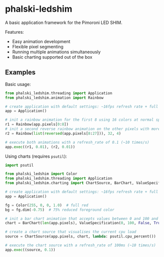 # phalski-ledshim

A basic application framework for the Pimoroni LED SHIM.

Features:

* Easy animation development
* Flexible pixel segmenting
* Running multiple animations simultaneously
* Basic charting supported out of the box


## Examples

Basic usage:
```python
from phalski_ledshim.threading import Application
from phalski_ledshim.animation import Rainbow

# create application with default settings: ~16fps refresh rate + full brightness
app = Application()

# init a rainbow animation for the first 8 using 16 colors at normal speed
r1 = Rainbow(app.pixels[0:8])
# init a second reverse rainbow animation on the other pixels with more colors and a faster speed
r2 = Rainbow(list(reversed(app.pixels[8:27])), 32, 4)

# execute both animations with a refresh_rate of 0.1 (~10 times/s)
app.exec((r1, 0.01), (r2, 0.01))
```

Using charts (requires `psutil`):
```python
import psutil

from phalski_ledshim import Color
from phalski_ledshim.threading import Application
from phalski_ledshim.charting import ChartSource, BarChart, ValueSpecification

# create application with default settings: ~16fps refresh rate + full brightness
app = Application()

fg = Color(255, 0, 0, 1.0)  # full red
bg = fg.dim(-0.75)  # 75% reduced foreground color

# init a bar chart animation that accepts values between 0 and 100 and uses the above colors
chart = BarChart(len(app.pixels), ValueSpecification(0, 100, False, True), fg, bg)

# create a chart source that visualises the current cpu load
source = ChartSource(app.pixels, chart, lambda: psutil.cpu_percent())

# execute the chart source with a refresh_rate of 100ms (~10 times/s)
app.exec((source, 0.1))
```
